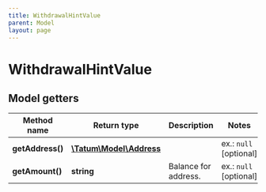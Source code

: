 ```yaml
---
title: WithdrawalHintValue
parent: Model
layout: page
---
```


# WithdrawalHintValue

## Model getters

Method name | Return type | Description | Notes
------------ | ------------- | ------------- | -------------
**getAddress()** | [**\Tatum\Model\Address**](../Address) |  | ex.: `null` [optional]
**getAmount()** | **string** | Balance for address. | ex.: `null` [optional]

